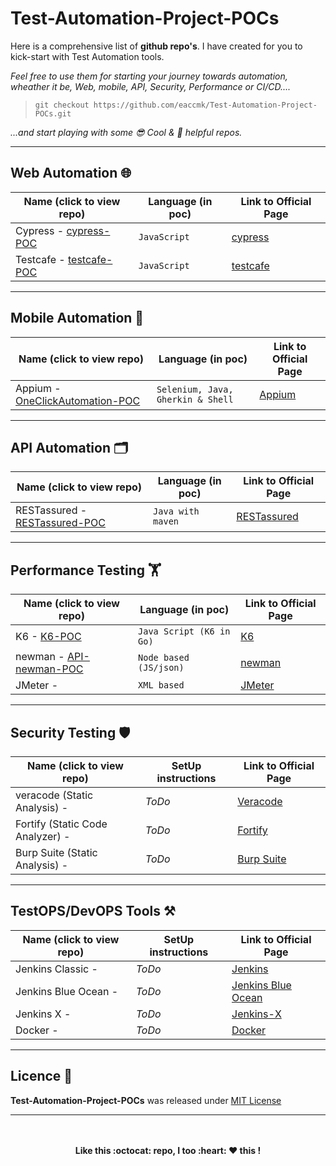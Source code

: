 # Test-Automation-Project-POCs

Here is a comprehensive list of **github repo's**. I have created for you to kick-start with Test Automation tools.
 
 _Feel free to use them for starting your journey towards automation, wheather it be, Web, mobile, API, Security, Performance or CI/CD...._

> `git checkout https://github.com/eaccmk/Test-Automation-Project-POCs.git` 

_...and start playing with some 😎 Cool & 🦮 helpful repos._


---
## Web Automation 🌐


| **Name (click to view repo)**		| **Language (in poc)**	| **Link to Official Page** | 
|---------------------------------------|-----------------------|---------------------------|
|Cypress - [cypress-POC]  				| `JavaScript`		 	| [cypress]					|
|Testcafe - [testcafe-POC] 				| `JavaScript`		 	| [testcafe]				|

---

## Mobile Automation 📱

| **Name (click to view repo)**		| **Language (in poc)**	            | **Link to Official Page** | 
|-----------------------------------|-----------------------------------|---------------------------|
|Appium - [OneClickAutomation-POC]	| `Selenium, Java, Gherkin & Shell`	| [Appium]					|

---

## API Automation 🗂️

| **Name (click to view repo)**		| **Language (in poc)**	| **Link to Official Page** | 
|-----------------------------------|-----------------------|---------------------------|
|RESTassured - [RESTassured-POC]  	|  `Java with maven`	| [RESTassured]				|


---

## Performance Testing 🏋️

| **Name (click to view repo)**			| **Language (in poc)**		| **Link to Official Page** | 
|---------------------------------------|---------------------------|---------------------------|
|K6 - [K6-POC]							| `Java Script (K6 in Go)`	| [K6]						|
|newman - [API-newman-POC]   			| `Node based (JS/json)`	| [newman]					|
|JMeter -  								| `XML based`	 		 	| [JMeter]					|

---

## Security Testing 🛡️

| **Name (click to view repo)**		     		| **SetUp instructions**| **Link to Official Page** | 
|-----------------------------------------------|-----------------------|---------------------------|
| veracode (Static Analysis) - 			       	| _ToDo_				| [Veracode]				|
| Fortify (Static Code Analyzer) - 		     	| _ToDo_				| [Fortify]					|
| Burp Suite (Static Analysis) - 		     	| _ToDo_				| [Burp Suite]				|


---

## TestOPS/DevOPS Tools ⚒️

| **Name (click to view repo)**			| **SetUp instructions**	| **Link to Official Page** | 
|---------------------------------------|---------------------------|---------------------------|
|Jenkins Classic -   					| _ToDo_ 		 			| [Jenkins] 				|
|Jenkins Blue Ocean -  					| _ToDo_ 		 			| [Jenkins Blue Ocean] 		|
|Jenkins X - 							| _ToDo_ 		 			| [Jenkins-X] 				|
|Docker - 		  						| _ToDo_ 		 			| [Docker] 					|

---

## Licence 🔰

**Test-Automation-Project-POCs** was released under [MIT License](LICENSE)

---

<p align="center">
	<br>
	<br>
  		<b>Like this :octocat: repo, I too :heart: ❤️ this !</b>
  	<br>
  	<br>
</p>




[//]: # (These are reference links used in the body of this note and get stripped out when the markdown processor does its job. There is no need to format nicely because it shouldn't be seen. Thanks SO - http://stackoverflow.com/questions/4823468/store-comments-in-markdown-syntax)

[//]: <> ( ALL Other/ relative GitHub repo links are here)
   [OneClickAutomation-POC]: <https://github.com/eaccmk/OneClickAutomation>
   [RESTassured-POC]: <https://github.com/eaccmk/RESTassured-POC>
   [API-newman-POC]: <https://github.com/eaccmk/API-newman-POC>
   [K6-POC]: <https://github.com/eaccmk/K6-POC>
   [cypress-POC]: <https://github.com/eaccmk/cypress-POC>
   [testcafe-POC]: <https://github.com/eaccmk/testcafe-POC>


[//]: <> ( ALL official links are here)
   
[//]: <> (Web)
   [cypress]: <https://www.cypress.io/>
   [testcafe]: <https://devexpress.github.io/testcafe/>

[//]: <> (Mobile)
   [Appium]: <http://appium.io/>

[//]: <> (API)
   [RESTassured]: <https://github.com/rest-assured/rest-assured/wiki>
   [Postman]: <https://learning.postman.com/docs/postman/launching-postman/introduction/>

[//]: <> (Performance)
   [K6]: <https://k6.io/>
   [newman]: <https://github.com/postmanlabs/newman>
   [JMeter]: <https://jmeter.apache.org/>

[//]: <> (Security)
   [Fortify]: <https://www.microfocus.com/en-us/products/static-code-analysis-sast/overview>
   [Veracode]: <https://www.veracode.com/products/binary-static-analysis-sast>
   [Burp Suite]: https://portswigger.net/burp/vulnerability-scanner>

[//]: <> (DevOPS)
   [Jenkins]: <https://jenkins.io/>
   [Jenkins Blue Ocean]: <https://jenkins.io/projects/blueocean/>
   [Jenkins-X]: <https://jenkins-x.io/>
   [Docker]: <https://www.docker.com/>


[//]: <> (Other- ToDo)
   [GitOps]: <https://www.cloudbees.com/gitops/what-is-gitops>
   [Kubernetes (K8s)]: <https://kubernetes.io/>
   [README-gitLab]: <https://about.gitlab.com/handbook/engineering/ux/technical-writing/markdown-guide/>


[//]: <> ( ```diff - text in red + text in green ! text in orange # text in gray```)

[//]: <> ( remove \ from below)
[//]: <> (- ![#f03c15]\(https://placehold.it/15/f03c15/000000?text=+\) `#f03c15`)
